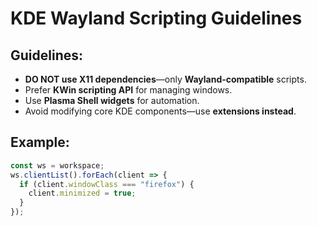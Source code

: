 <!-- 
  id: kde-wayland-scripting-guidelines
  version: 1.0
  last-updated: 2025-04-19
  authors: [luxcium]
  tags: [kde,wayland,scripting,plasma]
  schema: prompt-template-v1
-->


# KDE Wayland Scripting Guidelines

## Guidelines:
- **DO NOT use X11 dependencies**—only **Wayland-compatible** scripts.
- Prefer **KWin scripting API** for managing windows.
- Use **Plasma Shell widgets** for automation.
- Avoid modifying core KDE components—use **extensions instead**.

## Example:
```js
const ws = workspace;
ws.clientList().forEach(client => {
  if (client.windowClass === "firefox") {
    client.minimized = true;
  }
});
```
